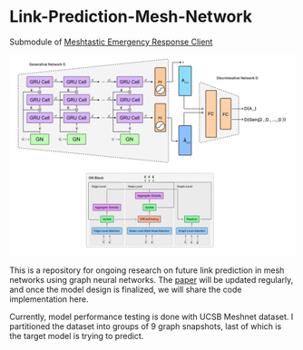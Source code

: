 # Link-Prediction-Mesh-Network
Submodule of [Meshtastic Emergency Response Client](https://github.com/ajmcquilkin/Meshtastic-emergency-response-client)

![Architecture](images/architecture_gnblock.png)
 
This is a repository for ongoing research on future link prediction in mesh networks using graph neural networks. The [paper](https://github.com/barkincavdaroglu/Link-Prediction-Mesh-Network/blob/main/Mesh%20Link%20Prediction%20-%20Working%20Paper.pdf) will be updated regularly, and once the model design is finalized, we will share the code implementation here.

Currently, model performance testing is done with UCSB Meshnet dataset. I partitioned the dataset into
groups of 9 graph snapshots, last of which is the target model is trying to predict.